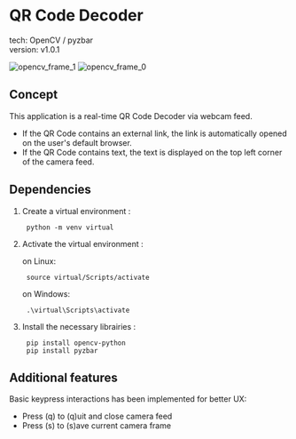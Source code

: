 # QR Code Decoder

tech: OpenCV / pyzbar <br>
version: v1.0.1

![opencv_frame_1](https://user-images.githubusercontent.com/84317349/139910252-11ffc888-718a-4c80-984f-d63cd033254d.png)
![opencv_frame_0](https://user-images.githubusercontent.com/84317349/139910232-ef733b23-f8f4-4cb2-a2a2-21bb47cfe886.png)

## Concept 
This application is a real-time QR Code Decoder via webcam feed.

+ If the QR Code contains an external link, the link is automatically opened on the user's default browser.
+ If the QR Code contains text, the text is displayed on the top left corner of the camera feed.

## Dependencies

1. Create a virtual environment :

        python -m venv virtual
        
2. Activate the virtual environment :

    on Linux:

        source virtual/Scripts/activate
        
    on Windows:
        
        .\virtual\Scripts\activate
        
3. Install the necessary librairies :

        pip install opencv-python
        pip install pyzbar

## Additional features

Basic keypress interactions has been implemented for better UX:
+ Press (q) to (q)uit and close camera feed
+ Press (s) to (s)ave current camera frame
